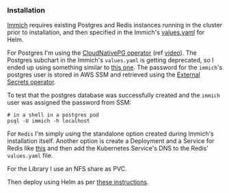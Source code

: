 
### Installation

[Immich](https://github.com/immich-app/immich) requires existing Postgres and Redis instances running in the cluster prior to installation, and then specified in the Immich's [values.yaml](https://github.com/immich-app/immich-charts/blob/main/charts/immich/values.yaml) for Helm.

For Postgres I'm using the [CloudNativePG operator](https://github.com/cloudnative-pg/cloudnative-pg) (ref [video](https://www.youtube.com/watch?v=g59ki9z2SO8)). The Postgres subchart in the Immich's `values.yaml` is getting deprecated, so I ended up using something similar to [this one](https://github.com/immich-app/immich-charts/issues/149#issuecomment-2555588331). The password for the `immich`'s postgres user is stored in AWS SSM and retrieved using the [External Secrets operator](https://github.com/external-secrets/external-secrets).

To test that the postgres database was successfully created and the `immich` user was assigned the password from SSM:
```
# in a shell in a postgres pod
psql -U immich -h localhost
```

For `Redis` I'm simply using the standalone option created during Immich's installation itself. Another option is create a Deployment and a Service for Redis like [this](https://medium.com/@harshaljethwa19/redis-deploying-redis-on-kubernetes-building-chat-applications-with-redis-pub-sub-on-kubernetes-f81a56ec0273) and then add the Kubernetes Service's DNS to the Redis' `values.yaml` file.

For the Library I use an NFS share as PVC.

Then deploy using Helm as per [these instructions](https://github.com/immich-app/immich-charts/blob/main/README.md).
